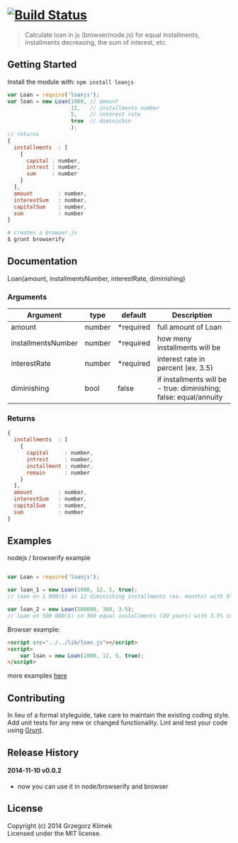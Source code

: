 #  [![Build Status](https://secure.travis-ci.org/kfiku/LoanJS.png?branch=master)](https://travis-ci.org/kfiku/LoanJS)

> Calculate loan in js (browser/node.js) for equal installments, installments decreasing, the sum of interest, etc.


## Getting Started

Install the module with: `npm install loanjs`

```js
var Loan = require('loanjs');
var loan = new Loan(1000, // amount
                    12,   // installments number
                    5,    // interest rate
                    true  // diminishin
                    ); 
// returns
{ 
  installments  : [
    {
      capital : number,
      intrest : number,
      sum     : number
    }
  ],
  amount        : number,
  interestSum   : number,
  capitalSum    : number,
  sum           : number
}
```


```sh
# creates a browser.js
$ grunt browserify
```



## Documentation

Loan(amount, installmentsNumber, interestRate, diminishing)

### Arguments
| Argument           | type   | default   | Description
| ------------------ | ------ | --------- | ------------------
| amount             | number | *required | full amount of Loan
| installmentsNumber | number | *required | how meny installments will be
| interestRate       | number | *required | interest rate in percent (ex. 3.5)
| diminishing        | bool   | false     | if installments will be - true: diminishing; false: equal/annuity

### Returns
```js
{ 
  installments  : [
    {
      capital     : number,
      intrest     : number,
      installment : number,
      remain      : number
    }
  ],
  amount        : number,
  interestSum   : number,
  capitalSum    : number,
  sum           : number
}
```

## Examples

nodejs / browserify example
```js

var Loan = require('loanjs');

var loan_1 = new Loan(1000, 12, 5, true);
// loan on 1 000($) in 12 diminishing installments (ex. months) with 5% interest rate

var loan_2 = new Loan(500000, 360, 3.5);
// loan on 500 000($) in 360 equal installments (30 years) with 3.5% interest rate

```

Browser example:
```html
<script src="../../lib/loan.js"></script>
<script>
    var loan = new Loan(1000, 12, 5, true);
</script>
```

more examples [here](https://github.com/kfiku/LoanJS/tree/master/example)

## Contributing

In lieu of a formal styleguide, take care to maintain the existing coding style. Add unit tests for any new or changed functionality. Lint and test your code using [Grunt](http://gruntjs.com).


## Release History

#### 2014-11-10 v0.0.2
 * now you can use it in node/browserify and browser



## License

Copyright (c) 2014 Grzegorz Klimek  
Licensed under the MIT license.
